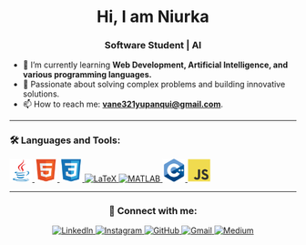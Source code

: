 <h1 align="center">Hi, I am Niurka</h1>
<h3 align="center">Software Student | AI </h3>

- 🌱 I’m currently learning **Web Development, Artificial Intelligence, and various programming languages.**
- 🎯 Passionate about solving complex problems and building innovative solutions.
- 📫 How to reach me: **vane321yupanqui@gmail.com**.


---

<h3 align="left">🛠️ Languages and Tools:</h3>
<p align="left">
  <a href="https://www.java.com" target="_blank">
    <img src="https://raw.githubusercontent.com/devicons/devicon/master/icons/java/java-original.svg" alt="Java" width="40" height="40" />
  </a>
  <a href="https://www.w3.org/html/" target="_blank">
    <img src="https://raw.githubusercontent.com/devicons/devicon/master/icons/html5/html5-original.svg" alt="HTML5" width="40" height="40" />
  </a>
  <a href="https://www.w3schools.com/css/" target="_blank">
    <img src="https://raw.githubusercontent.com/devicons/devicon/master/icons/css3/css3-original.svg" alt="CSS3" width="40" height="40" />
  </a>
  <a href="https://www.latex-project.org" target="_blank">
    <img src="https://upload.wikimedia.org/wikipedia/commons/9/92/LaTeX_logo.svg" alt="LaTeX" width="40" height="40" />
  </a>
  <a href="https://www.mathworks.com/products/matlab.html" target="_blank">
    <img src="https://upload.wikimedia.org/wikipedia/commons/2/21/Matlab_Logo.png" alt="MATLAB" width="40" height="40" />
  </a>
  <a href="https://isocpp.org/" target="_blank">
    <img src="https://raw.githubusercontent.com/devicons/devicon/master/icons/cplusplus/cplusplus-original.svg" alt="C++" width="40" height="40" />
  </a>
  <a href="https://developer.mozilla.org/en-US/docs/Web/JavaScript" target="_blank">
    <img src="https://raw.githubusercontent.com/devicons/devicon/master/icons/javascript/javascript-original.svg" alt="JavaScript" width="40" height="40" />
  </a>








----------


  <h3 align="center">🔗 Connect with me:</h3>
<div align="center">
  <a href="https://www.linkedin.com/in/niurka-yupanqui-931a8122a" target="_blank">
    <img src="https://img.shields.io/badge/-LinkedIn-f2cdcd?style=for-the-badge&logo=linkedin&logoColor=0077B5" alt="LinkedIn" />
  </a>
  <a href="https://www.instagram.com/niurka_50?igsh=MXNhY2wzbGF3bnd3YQ%3D%3D&utm_source=qr" target="_blank">
    <img src="https://img.shields.io/badge/-Instagram-f5e0dc?style=for-the-badge&logo=instagram&logoColor=E4405F" alt="Instagram" />
  </a>
  <a href="https://github.com/niurkayupanqui" target="_blank">
    <img src="https://img.shields.io/badge/-GitHub-cba6f7?style=for-the-badge&logo=github&logoColor=000000" alt="GitHub" />
  </a>

  <a href="mailto:vane321yupanqui@gmail.com" target="_blank">
    <img src="https://img.shields.io/badge/-Gmail-f5c2e7?style=for-the-badge&logo=gmail&logoColor=EA4335" alt="Gmail" />
  </a>
    <a href="https://medium.com/@nyupanquivalente" target="_blank">
    <img src="https://img.shields.io/badge/-Medium-f2cdcd?style=for-the-badge&logo=medium&logoColor=000000" alt="Medium" />
  </a>
</div>

</p>


